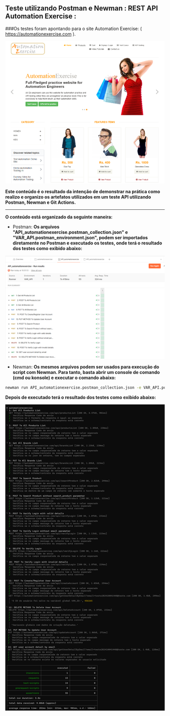 ##  Teste utilizando Postman e Newman : REST API Automation Exercise :
###Os testes foram apontando para o site Automation Exercise: ( https://automationexercise.com ).

![Página do teste](https://github.com/adielpereiramachado/Robot_Postman_Automationexercise_WEB_API/blob/main/Postman/Arquivos%20de%20apoio/Site%20Automation%20Exercise.png)

**Este conteúdo é o resultado da intenção de demonstrar na prática como realizo e organizo os artefatos utilizados em um teste API utilizando Postman, Newman e Git Actions.**

------------


**O conteúdo está organizado da seguinte maneira:**

- Postman: 
**Os arquivos "API_automationexercise.postman_collection.json" e "VAR_API.postman_environment.json", podem ser importados diretamente no Postman e executado os testes, onde terá o resultado dos testes como exibido abaixo:**

![Postman](https://github.com/adielpereiramachado/Robot_Postman_Automationexercise_WEB_API/blob/main/Postman/Arquivos%20de%20apoio/Postman.png)


- Newman:
**Os mesmos arquivos podem ser usados para execução do script com Newman. Para tanto, basta abrir um console de comando (cmd ou konsole) e executar o comando abaixo:**

```bash
newman run API_automationexercise.postman_collection.json -e VAR_API.postman_environment.json -r cli,htmlextra
```

**Depois de executado terá o resultado dos testes como exibido abaixo:**

![Newman](https://github.com/adielpereiramachado/Robot_Postman_Automationexercise_WEB_API/blob/main/Postman/Arquivos%20de%20apoio/Newman.png)




